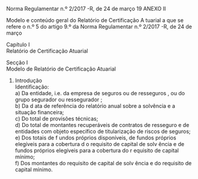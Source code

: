  
 
 
Norma Regulamentar  n.º 2/2017 -R, de 24 de março  19 
ANEXO II  
 
Modelo e conteúdo geral do Relatório  de Certificação A tuarial  a que se refere o n.º 5 do 
artigo 9.º da Norma Regulamentar n.º 2/2017 -R, de 24 de março  
 
Capítulo I  
Relatório de Certificação Atuarial  
 
Secção I  
Modelo de Relatório de Certificação Atuarial  
 
1. Introdução  
Identificação:  
a) Da entidade, i.e. da  empresa de seguros ou de resseguros , ou do grupo  segurador ou 
ressegurador ;  
b) Da d ata de referência do relatório anual sobre a solvência e a situação financeira;   
c) Do total de provisões técnicas;  
d) Do total de montantes recuperáveis de contratos de resseguro e de entidades com objeto 
específico de titularização de riscos de seguros;  
e) Dos totais de f undos próprios disponíveis, de fundos próprios elegíveis para a cobertura d o 
requisito de capital de solv ência e de fundos próprios elegíveis para a cobertura do r equisito de 
capital mínimo;  
f) Dos montantes do requisito de capital de solv ência e do requisito de capital mínimo.  
 
 